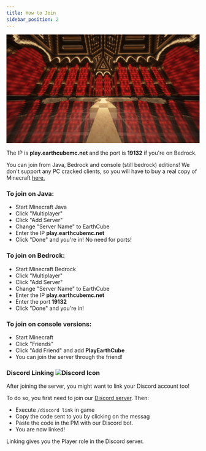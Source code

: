```yaml
---
title: How to Join
sidebar_position: 2
---
```


![Spawn](./img/spawn.png)

The IP is **play.earthcubemc.net** and the port is **19132** if you're on Bedrock.

You can join from Java, Bedrock and console (still bedrock) editions!
We don't support any PC cracked clients, so you will have to buy a real copy of Minecraft [here.](https://www.minecraft.net)

### To join on Java:
- Start Minecraft Java
- Click "Multiplayer"
- Click "Add Server"
- Change "Server Name" to EarthCube
- Enter the IP **play.earthcubemc.net**
- Click "Done" and you're in! No need for ports!

### To join on Bedrock:
- Start Minecraft Bedrock
- Click "Multiplayer"
- Click "Add Server"
- Change "Server Name" to EarthCube
- Enter the IP **play.earthcubemc.net**
- Enter the port **19132**
- Click "Done" and you're in!

### To join on console versions:
- Start Minecraft
- Click "Friends"
- Click "Add Friend" and add **PlayEarthCube**
- You can join the server through the friend!

### Discord Linking <img src="https://assets-global.website-files.com/6257adef93867e50d84d30e2/636e0a6a49cf127bf92de1e2_icon_clyde_blurple_RGB.png" alt="Discord Icon" height="30"/>
After joining the server, you might want to link your Discord account too!

To do so, you first need to join our [Discord server](https://discord.earthcubemc.net).
Then:
- Execute `/discord link` in game
- Copy the code sent to you by clicking on the messag
- Paste the code in the PM with our Discord bot.
- You are now linked!

Linking gives you the Player role in the Discord server.